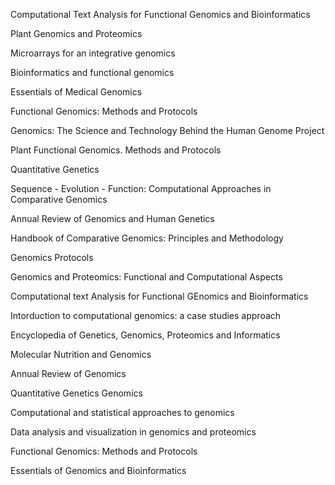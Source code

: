 Computational Text Analysis for Functional Genomics and Bioinformatics

Plant Genomics and Proteomics

Microarrays for an integrative genomics

Bioinformatics and functional genomics

Essentials of Medical Genomics

Functional Genomics: Methods and Protocols

Genomics: The Science and Technology Behind the Human Genome Project

Plant Functional Genomics. Methods and Protocols

Quantitative Genetics

Sequence - Evolution - Function: Computational Approaches in Comparative Genomics

Annual Review of Genomics and Human Genetics

Handbook of Comparative Genomics: Principles and Methodology

Genomics Protocols

Genomics and Proteomics: Functional and Computational Aspects

Computational text Analysis for Functional GEnomics and Bioinformatics

Intorduction to computational genomics: a case studies approach

Encyclopedia of Genetics, Genomics, Proteomics and Informatics

Molecular Nutrition and Genomics

Annual Review of Genomics

Quantitative Genetics Genomics

Computational and statistical approaches to genomics

Data analysis and visualization in genomics and proteomics

Functional Genomics: Methods and Protocols


Essentials of Genomics and Bioinformatics

